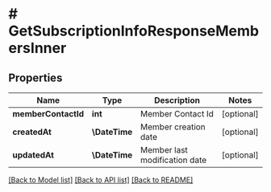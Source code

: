 # # GetSubscriptionInfoResponseMembersInner

## Properties

Name | Type | Description | Notes
------------ | ------------- | ------------- | -------------
**memberContactId** | **int** | Member Contact Id | [optional]
**createdAt** | **\DateTime** | Member creation date | [optional]
**updatedAt** | **\DateTime** | Member last modification date | [optional]

[[Back to Model list]](../../README.md#models) [[Back to API list]](../../README.md#endpoints) [[Back to README]](../../README.md)
